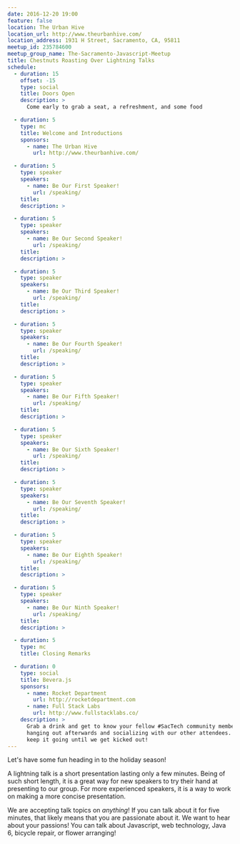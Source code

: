 ```yaml
---
date: 2016-12-20 19:00
feature: false
location: The Urban Hive
location_url: http://www.theurbanhive.com/
location_address: 1931 H Street, Sacramento, CA, 95811
meetup_id: 235784600
meetup_group_name: The-Sacramento-Javascript-Meetup
title: Chestnuts Roasting Over Lightning Talks
schedule:
  - duration: 15
    offset: -15
    type: social
    title: Doors Open
    description: >
      Come early to grab a seat, a refreshment, and some food

  - duration: 5
    type: mc
    title: Welcome and Introductions
    sponsors:
      - name: The Urban Hive
        url: http://www.theurbanhive.com/

  - duration: 5
    type: speaker
    speakers:
      - name: Be Our First Speaker!
        url: /speaking/
    title:
    description: >

  - duration: 5
    type: speaker
    speakers:
      - name: Be Our Second Speaker!
        url: /speaking/
    title:
    description: >

  - duration: 5
    type: speaker
    speakers:
      - name: Be Our Third Speaker!
        url: /speaking/
    title:
    description: >

  - duration: 5
    type: speaker
    speakers:
      - name: Be Our Fourth Speaker!
        url: /speaking/
    title:
    description: >

  - duration: 5
    type: speaker
    speakers:
      - name: Be Our Fifth Speaker!
        url: /speaking/
    title:
    description: >

  - duration: 5
    type: speaker
    speakers:
      - name: Be Our Sixth Speaker!
        url: /speaking/
    title:
    description: >

  - duration: 5
    type: speaker
    speakers:
      - name: Be Our Seventh Speaker!
        url: /speaking/
    title:
    description: >

  - duration: 5
    type: speaker
    speakers:
      - name: Be Our Eighth Speaker!
        url: /speaking/
    title:
    description: >

  - duration: 5
    type: speaker
    speakers:
      - name: Be Our Ninth Speaker!
        url: /speaking/
    title:
    description: >

  - duration: 5
    type: mc
    title: Closing Remarks

  - duration: 0
    type: social
    title: Bevera.js
    sponsors:
      - name: Rocket Department
        url: http://rocketdepartment.com
      - name: Full Stack Labs
        url: http://www.fullstacklabs.co/
    description: >
      Grab a drink and get to know your fellow #SacTech community members by
      hanging out afterwards and socializing with our other attendees. We'll
      keep it going until we get kicked out!
---
```


Let's have some fun heading in to the holiday season!

A lightning talk is a short presentation lasting only a few minutes. Being of such short length, it is a great way for new speakers to try their hand at presenting to our group. For more experienced speakers, it is a way to work on making a more concise presentation.

We are accepting talk topics on _anything_! If you can talk about it for five minutes, that likely means that you are passionate about it. We want to hear about your passions! You can talk about Javascript, web technology, Java 6, bicycle repair, or flower arranging!
